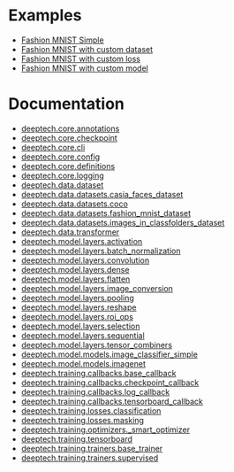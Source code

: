 
# Examples

* [Fashion MNIST Simple
](deeptech/examples/mnist_simple.md)
* [Fashion MNIST with custom dataset
](deeptech/examples/mnist_custom_dataset.md)
* [Fashion MNIST with custom loss
](deeptech/examples/mnist_custom_loss.md)
* [Fashion MNIST with custom model
](deeptech/examples/mnist_custom_model.md)


# Documentation

* [deeptech.core.annotations
](deeptech/core/annotations.md)
* [deeptech.core.checkpoint
](deeptech/core/checkpoint.md)
* [deeptech.core.cli
](deeptech/core/cli.md)
* [deeptech.core.config
](deeptech/core/config.md)
* [deeptech.core.definitions
](deeptech/core/definitions.md)
* [deeptech.core.logging
](deeptech/core/logging.md)
* [deeptech.data.dataset
](deeptech/data/dataset.md)
* [deeptech.data.datasets.casia_faces_dataset
](deeptech/data/datasets/casia_faces_dataset.md)
* [deeptech.data.datasets.coco
](deeptech/data/datasets/coco_dataset.md)
* [deeptech.data.datasets.fashion_mnist_dataset
](deeptech/data/datasets/fashion_mnist_dataset.md)
* [deeptech.data.datasets.images_in_classfolders_dataset
](deeptech/data/datasets/images_in_classfolders_dataset.md)
* [deeptech.data.transformer
](deeptech/data/transformer.md)
* [deeptech.model.layers.activation
](deeptech/model/layers/activation.md)
* [deeptech.model.layers.batch_normalization
](deeptech/model/layers/batch_normalization.md)
* [deeptech.model.layers.convolution
](deeptech/model/layers/convolution.md)
* [deeptech.model.layers.dense
](deeptech/model/layers/dense.md)
* [deeptech.model.layers.flatten
](deeptech/model/layers/flatten.md)
* [deeptech.model.layers.image_conversion
](deeptech/model/layers/image_conversion.md)
* [deeptech.model.layers.pooling
](deeptech/model/layers/pooling.md)
* [deeptech.model.layers.reshape
](deeptech/model/layers/reshape.md)
* [deeptech.model.layers.roi_ops
](deeptech/model/layers/roi_ops.md)
* [deeptech.model.layers.selection
](deeptech/model/layers/selection.md)
* [deeptech.model.layers.sequential
](deeptech/model/layers/sequential.md)
* [deeptech.model.layers.tensor_combiners
](deeptech/model/layers/tensor_combiners.md)
* [deeptech.model.models.image_classifier_simple
](deeptech/model/models/image_classifier_simple.md)
* [deeptech.model.models.imagenet
](deeptech/model/models/imagenet.md)
* [deeptech.training.callbacks.base_callback
](deeptech/training/callbacks/base_callback.md)
* [deeptech.training.callbacks.checkpoint_callback
](deeptech/training/callbacks/checkpoint_callback.md)
* [deeptech.training.callbacks.log_callback
](deeptech/training/callbacks/log_callback.md)
* [deeptech.training.callbacks.tensorboard_callback
](deeptech/training/callbacks/tensorboard_callback.md)
* [deeptech.training.losses.classification
](deeptech/training/losses/classification.md)
* [deeptech.training.losses.masking
](deeptech/training/losses/masking.md)
* [deeptech.training.optimizers._smart_optimizer
](deeptech/training/optimizers/_smart_optimizer.md)
* [deeptech.training.tensorboard
](deeptech/training/tensorboard.md)
* [deeptech.training.trainers.base_trainer
](deeptech/training/trainers/base_trainer.md)
* [deeptech.training.trainers.supervised
](deeptech/training/trainers/supervised.md)


